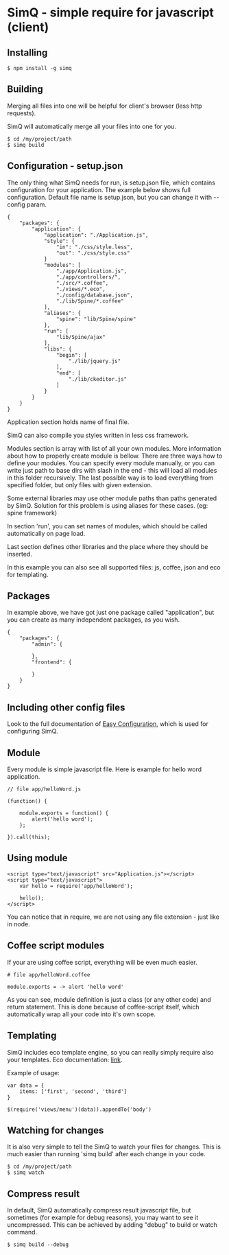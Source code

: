 # SimQ - simple require for javascript (client)

## Installing

```
$ npm install -g simq
```

## Building

Merging all files into one will be helpful for client's browser (less http requests).

SimQ will automatically merge all your files into one for you.

```
$ cd /my/project/path
$ simq build
```

## Configuration - setup.json

The only thing what SimQ needs for run, is setup.json file, which contains configuration for your application.
The example below shows full configuration. Default file name is setup.json, but you can change it with --config param.
```
{
	"packages": {
		"application": {
			"application": "./Application.js",
			"style": {
				"in": "./css/style.less",
				"out": "./css/style.css"
			}
			"modules": [
				"./app/Application.js",
				"./app/controllers/",
				"./src/*.coffee",
				"./views/*.eco",
				"./config/database.json",
				"./lib/Spine/*.coffee"
			],
			"aliases": {
				"spine": "lib/Spine/spine"
			},
			"run": [
				"lib/Spine/ajax"
			],
			"libs": {
				"begin": [
					"./lib/jquery.js"
				],
				"end": [
					"./lib/ckeditor.js"
				]
			}
		}
	}
}
```

Application section holds name of final file.

SimQ can also compile you styles written in less css framework.

Modules section is array with list of all your own modules. More information about how to properly create module is bellow.
There are three ways how to define your modules. You can specify every module manually, or you can write just path to base dirs with slash in the end - this will load all modules in this folder recursively. The last possible way is to load everything from specified folder, but only files with given extension.

Some external libraries may use other module paths than paths generated by SimQ. Solution for this problem is using aliases for these cases. (eg: spine framework)

In section 'run', you can set names of modules, which should be called automatically on page load.

Last section defines other libraries and the place where they should be inserted.

In this example you can also see all supported files: js, coffee, json and eco for templating.

## Packages

In example above, we have got just one package called "application", but you can create as many independent packages,
as you wish.

```
{
	"packages": {
		"admin": {

		},
		"frontend": {

		}
	}
}
```

## Including other config files

Look to the full documentation of [Easy Configuration](https://npmjs.org/package/easy-configuration#readme),
which is used for configuring SimQ.

## Module

Every module is simple javascript file. Here is example for hello word application.

```
// file app/helloWord.js

(function() {

	module.exports = function() {
		alert('hello word');
	};

}).call(this);
```

## Using module

```
<script type="text/javascript" src="Application.js"></script>
<script type="text/javascript">
	var hello = require('app/helloWord');

	hello();
</script>
```

You can notice that in require, we are not using any file extension - just like in node.

## Coffee script modules
If your are using coffee script, everything will be even much easier.

```
# file app/helloWord.coffee

module.exports = -> alert 'hello word'
```
As you can see, module definition is just a class (or any other code) and return statement. This is done because of coffee-script itself, which automatically wrap all your code into it's own scope.

## Templating
SimQ includes eco template engine, so you can really simply require also your templates. Eco documentation: [link](https://github.com/sstephenson/eco#eco-embedded-coffeescript-templates).

Example of usage:
```
var data = {
	items: ['first', 'second', 'third']
}

$(require('views/menu')(data)).appendTo('body')
```

## Watching for changes
It is also very simple to tell the SimQ to watch your files for changes. This is much easier than running 'simq build' after each change in your code.

```
$ cd /my/project/path
$ simq watch
```

## Compress result
In default, SimQ automatically compress result javascript file, but sometimes (for example for debug reasons), you may want to see it uncompressed.
This can be achieved by adding "debug" to build or watch command.

```
$ simq build --debug
```